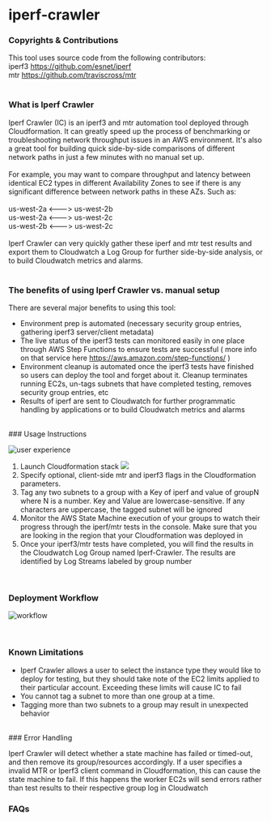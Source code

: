# iperf-crawler

### Copyrights & Contributions
This tool uses source code from the following contributors:<br/>
iperf3 https://github.com/esnet/iperf<br/>
mtr https://github.com/traviscross/mtr<br/>
<br/>
### What is Iperf Crawler
Iperf Crawler (IC) is an iperf3 and mtr automation tool deployed through Cloudformation. It can greatly speed up the process of benchmarking or troubleshooting network throughput issues in an AWS environment. It's also a great tool for building quick side-by-side comparisons of different network paths in just a few minutes with no manual set up.<br/>
<br/>
For example, you may want to compare throughput and latency between identical EC2 types in different Availability Zones to see if there is any significant difference between network paths in these AZs. Such as:<br/>
<br/>
us-west-2a <---> us-west-2b<br/>
us-west-2a <---> us-west-2c<br/>
us-west-2b <---> us-west-2c<br/>
<br/>
Iperf Crawler can very quickly gather these iperf and mtr test results and export them to Cloudwatch a Log Group for further side-by-side analysis, or to build Cloudwatch metrics and alarms.<br/>
<br/>
### The benefits of using Iperf Crawler vs. manual setup

There are several major benefits to using this tool:
- Environment prep is automated (necessary security group entries, gathering iperf3 server/client metadata)
- The live status of the iperf3 tests can monitored easily in one place through AWS Step Functions to ensure tests are successful ( more info on that service here https://aws.amazon.com/step-functions/ )
- Environment cleanup is automated once the iperf3 tests have finished so users can deploy the tool and forget about it. Cleanup terminates running EC2s, un-tags subnets that have completed testing, removes security group entries, etc
- Results of iperf are sent to Cloudwatch for further programmatic handling by applications or to build Cloudwatch metrics and alarms
<br/>
### Usage Instructions

![user experience](https://s3.amazonaws.com/secure-options/UserExperience.PNG)

1. Launch Cloudformation stack <a href="https://console.aws.amazon.com/cloudformation/home?region=us-east-1#/stacks/new?stackName=IperfCrawler&templateURL=https://s3.amazonaws.com/secure-options/iperf_crawler.yml"><img src="https://s3.amazonaws.com/cloudformation-examples/cloudformation-launch-stack.png"/></a>
2. Specify optional, client-side mtr and iperf3 flags in the Cloudformation parameters.
3. Tag any two subnets to a group with a Key of iperf and value of groupN where N is a number. Key and Value are lowercase-sensitive. If any characters are uppercase, the tagged subnet will be ignored
4. Monitor the AWS State Machine execution of your groups to watch their progress through the iperf/mtr tests in the console.  Make sure that you are looking in the region that your Cloudformation was deployed in
5. Once your iperf3/mtr tests have completed, you will find the results in the Cloudwatch Log Group named Iperf-Crawler. The results are identified by Log Streams labeled by group number
 	
</br>

### Deployment Workflow

![workflow](https://s3.amazonaws.com/secure-options/IperfCrawler.PNG)

</br>

### Known Limitations

- Iperf Crawler allows a user to select the instance type they would like to deploy for testing, but they should take note of the EC2 limits applied to their particular account. Exceeding these limits will cause IC to fail
- You cannot tag a subnet to more than one group at a time.
- Tagging more than two subnets to a group may result in unexpected behavior

</br>
### Error Handling

Iperf Crawler will detect whether a state machine has failed or timed-out, and then remove its group/resources accordingly. If a user specifies a invalid MTR or Iperf3 client command in Cloudformation, this can cause the state machine to fail. If this happens the worker EC2s will send errors rather than test results to their respective group log in Cloudwatch

### FAQs

